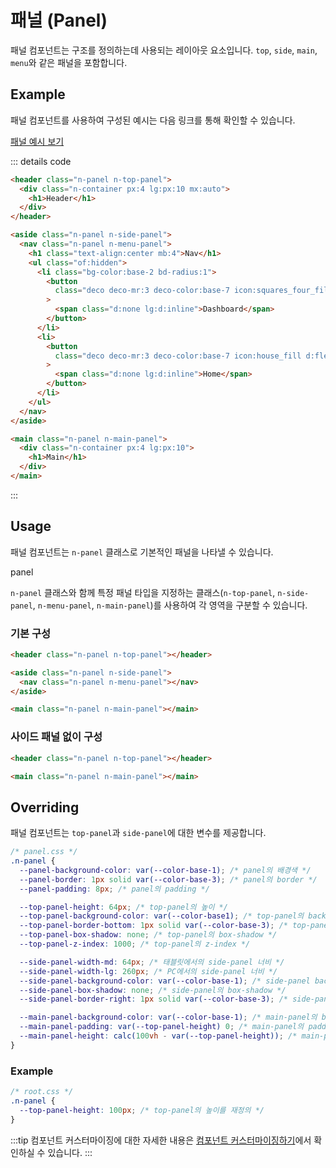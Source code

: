 <script setup></script>

# 패널 (Panel)

패널 컴포넌트는 구조를 정의하는데 사용되는 레이아웃 요소입니다. `top`, `side`, `main`, `menu`와 같은 패널을 포함합니다.

<QuickLinks :componentName="'Panel'"/>

## Example

패널 컴포넌트를 사용하여 구성된 예시는 다음 링크를 통해 확인할 수 있습니다.

<a href="/newtil-css/components/demo/panel.html" class="n-btn color:base-1 txt-deco-ln:none w:100p">
  <span class="deco deco-pos:right deco-color:base-1  deco-size:2 icon:arrow_right">
    패널 예시 보기
  </span>
</a>

::: details code

```html
<header class="n-panel n-top-panel">
  <div class="n-container px:4 lg:px:10 mx:auto">
    <h1>Header</h1>
  </div>
</header>

<aside class="n-panel n-side-panel">
  <nav class="n-panel n-menu-panel">
    <h1 class="text-align:center mb:4">Nav</h1>
    <ul class="of:hidden">
      <li class="bg-color:base-2 bd-radius:1">
        <button
          class="deco deco-mr:3 deco-color:base-7 icon:squares_four_fill d:flex ai:center p:2 pl:3 font-size:2 font-weight:2 cursor:pointer white-space:nowrap"
        >
          <span class="d:none lg:d:inline">Dashboard</span>
        </button>
      </li>
      <li>
        <button
          class="deco deco-mr:3 deco-color:base-7 icon:house_fill d:flex ai:center p:2 pl:3 font-size:2 font-weight:2 cursor:pointer white-space:nowrap"
        >
          <span class="d:none lg:d:inline">Home</span>
        </button>
      </li>
    </ul>
  </nav>
</aside>

<main class="n-panel n-main-panel">
  <div class="n-container px:4 lg:px:10">
    <h1>Main</h1>
  </div>
</main>
```

:::

## Usage

패널 컴포넌트는 `n-panel` 클래스로 기본적인 패널을 나타낼 수 있습니다.



<ExampleSection class="d:block">
  <div class="n-panel"> panel </div>
</ExampleSection>

`n-panel` 클래스와 함께 특정 패널 타입을 지정하는 클래스(`n-top-panel`, `n-side-panel`, `n-menu-panel`, `n-main-panel`)를 사용하여 각 영역을 구분할 수 있습니다.


### 기본 구성

```html
<header class="n-panel n-top-panel"></header>

<aside class="n-panel n-side-panel">
  <nav class="n-panel n-menu-panel"></nav>
</aside>

<main class="n-panel n-main-panel"></main>
```

### 사이드 패널 없이 구성

```html
<header class="n-panel n-top-panel"></header>

<main class="n-panel n-main-panel"></main>
```

## Overriding

패널 컴포넌트는 `top-panel`과 `side-panel`에 대한 변수를 제공합니다.

```css
/* panel.css */
.n-panel {
  --panel-background-color: var(--color-base-1); /* panel의 배경색 */
  --panel-border: 1px solid var(--color-base-3); /* panel의 border */
  --panel-padding: 8px; /* panel의 padding */

  --top-panel-height: 64px; /* top-panel의 높이 */
  --top-panel-background-color: var(--color-base1); /* top-panel의 background-color */
  --top-panel-border-bottom: 1px solid var(--color-base-3); /* top-panel의 border-bottom */
  --top-panel-box-shadow: none; /* top-panel의 box-shadow */
  --top-panel-z-index: 1000; /* top-panel의 z-index */

  --side-panel-width-md: 64px; /* 태블릿에서의 side-panel 너비 */
  --side-panel-width-lg: 260px; /* PC에서의 side-panel 너비 */
  --side-panel-background-color: var(--color-base-1); /* side-panel background-color */
  --side-panel-box-shadow: none; /* side-panel의 box-shadow */
  --side-panel-border-right: 1px solid var(--color-base-3); /* side-panel의 border-right */

  --main-panel-background-color: var(--color-base-1); /* main-panel의 background-color */
  --main-panel-padding: var(--top-panel-height) 0; /* main-panel의 padding */
  --main-panel-height: calc(100vh - var(--top-panel-height)); /* main-panel의 높이 */
}
```

### Example

```css
/* root.css */
.n-panel {
  --top-panel-height: 100px; /* top-panel의 높이를 재정의 */
}
```

:::tip
컴포넌트 커스터마이징에 대한 자세한 내용은 [컴포넌트 커스터마이징하기](/guide/getting-started-component#customize-components)에서 확인하실 수 있습니다.
:::

<QuickLinks :componentName="'Panel'"/>
